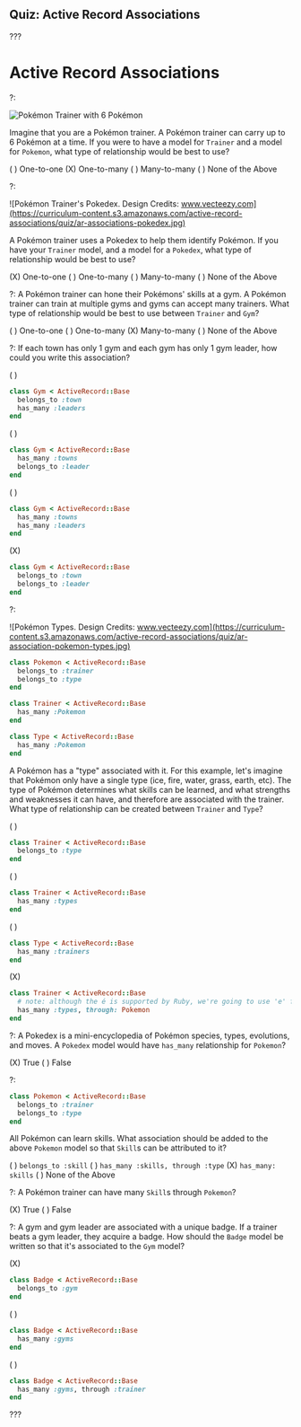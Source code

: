 ## Quiz: Active Record Associations

???

# Active Record Associations

?:

![Pokémon Trainer with 6 Pokémon](https://curriculum-content.s3.amazonaws.com/active-record-associations/quiz/ar-associations-pokemon.jpg)

Imagine that you are a Pokémon trainer. A Pokémon trainer can carry up to 6 Pokémon at a time. If you were to have a model for `Trainer` and a model for `Pokemon`, what type of relationship would be best to use?

( ) One-to-one (X) One-to-many ( ) Many-to-many ( ) None of the Above

?:

![Pokémon Trainer's Pokedex. Design Credits: www.vecteezy.com](https://curriculum-content.s3.amazonaws.com/active-record-associations/quiz/ar-associations-pokedex.jpg)

A Pokémon trainer uses a Pokedex to help them identify Pokémon. If you have your `Trainer` model, and a model for a `Pokedex`, what type of relationship would be best to use?

(X) One-to-one ( ) One-to-many ( ) Many-to-many ( ) None of the Above

?: A Pokémon trainer can hone their Pokémons' skills at a gym. A Pokémon trainer can train at multiple gyms and gyms can accept many trainers. What type of relationship would be best to use between `Trainer` and `Gym`?

( ) One-to-one ( ) One-to-many (X) Many-to-many ( ) None of the Above

?: If each town has only 1 gym and each gym has only 1 gym leader, how could you write this association?

( )
```ruby
class Gym < ActiveRecord::Base
  belongs_to :town
  has_many :leaders
end
```
( )
```ruby
class Gym < ActiveRecord::Base
  has_many :towns
  belongs_to :leader
end
```
( )
```ruby
class Gym < ActiveRecord::Base
  has_many :towns
  has_many :leaders
end
```
(X)
```ruby
class Gym < ActiveRecord::Base
  belongs_to :town
  belongs_to :leader
end
```

?:

![Pokémon Types. Design Credits: www.vecteezy.com](https://curriculum-content.s3.amazonaws.com/active-record-associations/quiz/ar-association-pokemon-types.jpg)


```ruby
class Pokemon < ActiveRecord::Base
  belongs_to :trainer
  belongs_to :type
end

class Trainer < ActiveRecord::Base
  has_many :Pokemon
end

class Type < ActiveRecord::Base
  has_many :Pokemon
end
```

A Pokémon has a "type" associated with it. For this example, let's imagine that Pokémon only have a single type (ice, fire, water, grass, earth, etc). The type of Pokémon determines what skills can be learned, and what strengths and weaknesses it can have, and therefore are associated with the trainer. What type of relationship can be created between `Trainer` and `Type`?

( )
```ruby
class Trainer < ActiveRecord::Base
  belongs_to :type
end
```
( )
```ruby
class Trainer < ActiveRecord::Base
  has_many :types
end
```
( )
```ruby
class Type < ActiveRecord::Base
  has_many :trainers
end
```
(X)
```ruby
class Trainer < ActiveRecord::Base
  # note: although the é is supported by Ruby, we're going to use 'e' for the sake of simplicity
  has_many :types, through: Pokemon
end
```

?: A Pokedex is a mini-encyclopedia of Pokémon species, types, evolutions, and moves. A `Pokedex` model would have `has_many` relationship for `Pokemon`?

(X) True ( ) False

?:

```ruby
class Pokemon < ActiveRecord::Base
  belongs_to :trainer
  belongs_to :type
end
```

All Pokémon can learn skills. What association should be added to the above `Pokemon` model so that `Skill`s can be attributed to it?

( ) `belongs_to :skill` ( ) `has_many :skills, through :type` (X) `has_many: skills` ( ) None of the Above

?: A Pokémon trainer can have many `Skill`s through `Pokemon`?

(X) True ( ) False

?: A gym and gym leader are associated with a unique badge. If a trainer beats a gym leader, they acquire a badge. How should the `Badge` model be written so that it's associated to the `Gym` model?

(X)
```ruby
class Badge < ActiveRecord::Base
  belongs_to :gym
end
```
( )
```ruby
class Badge < ActiveRecord::Base
  has_many :gyms
end
```
( )
```ruby
class Badge < ActiveRecord::Base
  has_many :gyms, through :trainer
end
```

???
